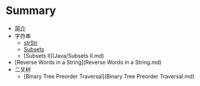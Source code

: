 # Summary

* [简介](README.md)
* 字符串
   * [strStr](Java/strStr.md)
   * [Subsets](Java/Subsets.md)
   * [Subsets II](Java/Subsets II.md)
* [Reverse Words in a String](Reverse Words in a String.md)
* 二叉树
   * [Binary Tree Preorder Traversal](Binary Tree Preorder Traversal.md)

